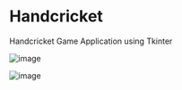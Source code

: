 # Handcricket
Handcricket Game Application using Tkinter


![image](https://github.com/user-attachments/assets/111ed32a-6f7b-44dd-a02b-be8f52f61e24)

![image](https://github.com/user-attachments/assets/17ef361e-4bd6-40e4-8bbd-790366f31dbc)

